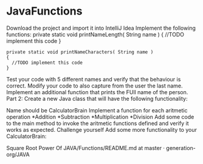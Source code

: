 # JavaFunctions
Download the project and import it into IntelliJ Idea
Implement the following functions:
    private static void printNameLength( String name )
    {
      //TODO implement this code
    }

    private static void printNameCharacters( String name )
    { 
      //TODO implement this code
    }
Test your code with 5 different names and verify that the behaviour is correct.
Modify your code to also capture from the user the last name.
Implement an additional function that prints the FUll name of the person.
Part 2:
Create a new Java class that will have the following functionality:

Name should be CalculatorBrain
Implement a function for each aritmetic operation
*Addition
*Subtraction
*Multiplication
*Division
Add some code to the main method to invoke the aritmetic functions defined and verify it works as expected.
Challenge yourself
Add some more functionality to your CalculatorBrain:

Square Root
Power Of
JAVA/Functions/README.md at master · generation-org/JAVA 
